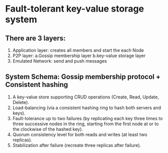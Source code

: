 # Fault-tolerant key-value storage system 
## There are 3 layers:   
1. Application layer: creates all members and start the each Node    
2. P2P layer: a.Gossip membership layer b.key-value storage layer
3. Emulated Network: send and push messages
## System Schema: Gossip membership protocol + Consistent hashing
1. A key-value store supporting CRUD operations (Create, Read, Update, Delete).
2. Load-balancing (via a consistent hashing ring to hash both servers and keys).
3. Fault-tolerance up to two failures (by replicating each key three times to three successive nodes in the ring, starting from the first node at or to the clockwise of the hashed key).
4. Quorum consistency level for both reads and writes (at least two replicas).
5. Stabilization after failure (recreate three replicas after failure).
